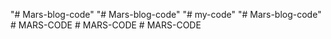 "# Mars-blog-code" 
"# Mars-blog-code" 
"# my-code" 
"# Mars-blog-code" 
#   M A R S - C O D E  
 #   M A R S - C O D E  
 #   M A R S - C O D E  
 